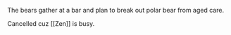 The bears gather at a bar and plan to break out polar bear from aged care.

Cancelled cuz [[Zen]] is busy.